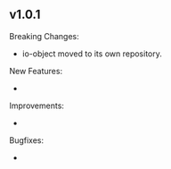 ## v1.0.1

Breaking Changes:

  - io-object moved to its own repository.

New Features:

  -

Improvements:

  -
Bugfixes:

  -
